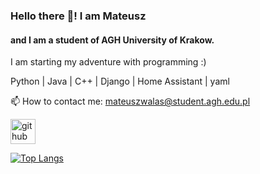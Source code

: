 ### Hello there 👋! I am Mateusz
#### and I am a student of AGH University of Krakow.

I am starting my adventure with programming :)

Python | Java | C++ | Django | Home Assistant | yaml

📫 How to contact me: mateuszwalas@student.agh.edu.pl 


[<img src='https://cdn.jsdelivr.net/npm/simple-icons@3.0.1/icons/github.svg' alt='github' height='40'>](https://github.com/m-walas)  

[![Top Langs](https://github-readme-stats.vercel.app/api/top-langs/?username=m-walas)](https://github.com/anuraghazra/github-readme-stats)
